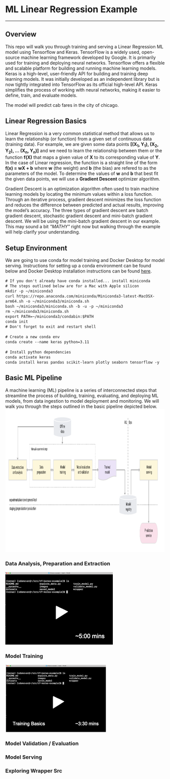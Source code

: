 # ML Linear Regression Example
---
## Overview
This repo will walk you through training and serving a Linear Regression ML model using Tensorflow and Keras. TensorFlow is a widely used, open-source machine learning framework developed by Google.  It is primarily used for training and deploying neural networks. Tensorflow offers a flexible and scalable platform for building and running machine learning models.  Keras is a high-level, user-friendly API for building and training deep learning models.  It was initially developed as an independent library but is now tightly integrated into TensorFlow as its official high-level API. Keras simplifies the process of working with neural networks, making it easier to define, train, and evaluate models.

The model will predict cab fares in the city of chicago.
## Linear Regression Basics
Linear Regression is a very common statistical method that allows us to learn the relationship (or function) from a given set of continuous data (training data). For example, we are given some data points **[(X<sub>1</sub>, Y<sub>1</sub>), (X<sub>2</sub>, Y<sub>2</sub>), ... (X<sub>n</sub>, Y<sub>n</sub>)]** and we need to learn the relationship between them or the function **f(X)** that maps a given value of **X** to its corresponding value of **Y**. In the case of Linear regression, the function is a straight line of the form **f(x) = wX + b** where **w** (the weight) and **b** (the bias) are refered to as the parameters of the model. To determine the values of **w** and **b** that best fit the given data points, we will use a **Gradient Descent** optimizer algorithm.

Gradient Descent is an optimization algorithm often used to train machine learning models by locating the minimum values within a loss function. Through an iterative process, gradient descent minimizes the loss function and reduces the difference between predicted and actual results, improving the model’s accuracy. The three types of gradient descent are batch gradient descent, stochastic gradient descent and mini-batch gradient descent. We will be using the mini-batch gradient descent in our example.  This may sound a bit *"MATHY"* right now but walking through the example will help clarify your understanding.
## Setup Environment
We are going to use conda for model training and Docker Desktop for model serving.  Instructions for setting up a conda environment can be found below and Docker Desktop installation instructions can be found [here](https://docs.docker.com/desktop/setup/install/mac-install/).
```
# If you don't already have conda installed... install miniconda
# The steps outlined below are for a Mac with Apple silicon
mkdir -p ~/miniconda3
curl https://repo.anaconda.com/miniconda/Miniconda3-latest-MacOSX-arm64.sh -o ~/miniconda3/miniconda.sh
bash ~/miniconda3/miniconda.sh -b -u -p ~/miniconda3
rm ~/miniconda3/miniconda.sh
export PATH=~/miniconda3/condabin:$PATH
conda init
# Don't forget to exit and restart shell

# Create a new conda env
conda create --name keras python=3.11

# Install python dependencies
conda activate keras
conda install keras pandas scikit-learn plotly seaborn tensorflow -y
```
## Basic ML Pipeline
A machine learning (ML) pipeline is a series of interconnected steps that streamline the process of building, training, evaluating, and deploying ML models, from data ingestion to model deployment and monitoring.  We will walk you through the steps outlined in the basic pipeline depicted below.
<img src="/images/pipeline.png" alt="On Nooo!" witdh="600" height="450">
### Data Analysis, Preparation and Extraction
[![something is broken](/images/video-5min.png)](https://www.youtube.com/embed/sMndWXeuFqI "Data Exploration")
### Model Training
[![something is broken](/images/video-3min.png)](https://www.youtube.com/embed/sMndWXeuFqI "Data Exploration")
### Model Validation / Evaluation
### Model Serving
### Exploring Wrapper Src

